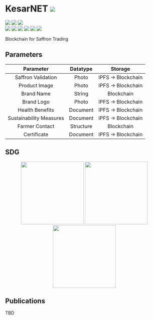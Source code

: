 # KesarNET ![](https://img.shields.io/badge/-Live-brightgreen)
![](https://img.shields.io/badge/Collob-Koyo-green) ![](https://img.shields.io/badge/Domain-Blockchain-blue) ![](https://img.shields.io/badge/Focus-Saffron-yellow) <br/>
![](https://img.shields.io/badge/Blockchain-Ethereum-blue) ![](https://img.shields.io/badge/ML-Image_Processing-blue) ![](https://img.shields.io/badge/Storage-IPFS,_IPNS-blue) ![](https://img.shields.io/badge/Security-SecretSharing-blue) ![](https://img.shields.io/badge/Security-QR_Code-blue) ![](https://img.shields.io/badge/Mobile_App-Yes-green)

Blockchain for Saffron Trading

## Parameters

| Parameter | Datatype | Storage |
|:---------:|:--------:|:-------:|
| Saffron Validation | Photo | IPFS -> Blockchain |
| Product Image | Photo | IPFS -> Blockchain |
| Brand Name | String | Blockchain |
| Brand Logo | Photo | IPFS -> Blockchain |
| Health Benefits | Document | IPFS -> Blockchain |
| Sustainability Measures | Document | IPFS -> Blockchain |
| Farmer Contact | Structure | Blockchain | 
| Certificate | Document | IPFS -> Blockchain |

## SDG 

<p align="center">
    <img src="https://ramagururadhakrishnan.github.io/UN-SDG/Assets/G8.png" width="200"/> 
    <img src="https://ramagururadhakrishnan.github.io/UN-SDG/Assets/G9.png" width="200"/> 
    <img src="https://ramagururadhakrishnan.github.io/UN-SDG/Assets/G10.png" width="200"/> 
</p>   

## Publications
TBD
